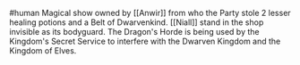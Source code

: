 #human
Magical show owned by [[Anwir]] from who the Party stole 2 lesser healing potions and a Belt of Dwarvenkind. [[Niall]] stand in the shop invisible as its bodyguard.
The Dragon's Horde is being used by the Kingdom's Secret Service to interfere with the Dwarven Kingdom and the Kingdom of Elves.